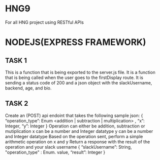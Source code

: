 # HNG9
For all HNG project using RESTful APIs

# NODEJS(EXPRESS FRAMEWORK)

## TASK 1
This is a function that is being exported to the server.js file. It is a function that is being
called when the user goes to the firstDisplay route. It is sending a status code of 200 and a json
object with the slackUsername, backend, age, and bio.

## TASK 2
Create an (POST) api endoint that takes the following sample json:
{ “operation_type”: Enum <addition | subtraction | multiplication> , “x”: Integer, “y”: Integer }
Operation can either be addition, subtraction or mutiplication
x can be a number and Integer datatype
y can be a number and Integer datatype
Based on the operation sent, perform a simple arithmetic operation on x and y
Return a response with the result of the operation and your slack username
{ “slackUsername”: String, "operation_type" : Enum. value, “result”: Integer }
